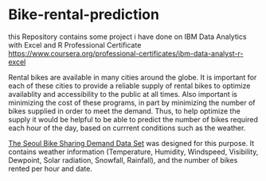 # Bike-rental-prediction

this Repository contains some project i have done on IBM Data Analytics with Excel and R Professional Certificate
 https://www.coursera.org/professional-certificates/ibm-data-analyst-r-excel

Rental bikes are available in many cities around the globe. It is important for each of these cities to provide a reliable supply of rental bikes to optimize availablity and accessibility to the public at all times. Also important is minimizing the cost of these programs, in part by minimizing the number of bikes supplied in order to meet the demand. Thus, to help optimize the supply it would be helpful to be able to predict the number of bikes required each hour of the day, based on currrent conditions such as the weather.

[The Seoul Bike Sharing Demand Data Set](seoul_bike_sharing.csv) was designed for this purpose. It contains weather information (Temperature, Humidity, Windspeed, Visibility, Dewpoint, Solar radiation, Snowfall, Rainfall), and the number of bikes rented per hour and date.

